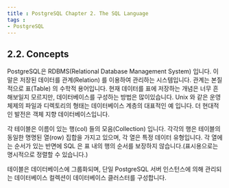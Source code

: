 ```yaml
---
title : PostgreSQL Chapter 2. The SQL Language
tags :
- PostgreSQL
---
```


## 2.2. Concepts

PostgreSQL은 RDBMS(Relational Database Management System) 입니다. 이 말은 저장된 데이터를 관계(Relation) 를 이용하여 관리하는 시스템입니다. 관계는 본질적으로 표(Table) 의 수학적 용어입니다. 현재 데이터를 표에 저장하는 개념은 너무 흔해보일지 모르지만, 데이터베이스를 구성하는 방법은 많이있습니다. Unix 와 같은 운영체제의 파일과 디렉토리의 형태는 데이터베이스 계층의 대표적인 예 입니다. 더 현대적인 발전은 객체 지향 데이터베이스입니다.

각 테이블은 이름이 있는 행(col) 들의 모음(Collection) 입니다. 각각의 행은 테이블의 동일한 명명된 열(row) 집합을 가지고 있으며, 각 열은 특정 데이터 유형입니다. 각 열에는 순서가 있는 반면에 SQL 은 표 내의 행의 순서를 보장하지 않습니다.(표시용으로는 명시적으로 정렬할 수 있습니다.)

테이블은 데이터베이스에 그룹화되며, 단일 PostgreSQL 서버 인스턴스에 의해 관리되는 데이터베이스 컬렉션이 데이터베이스 클러스터를 구성합니다.
